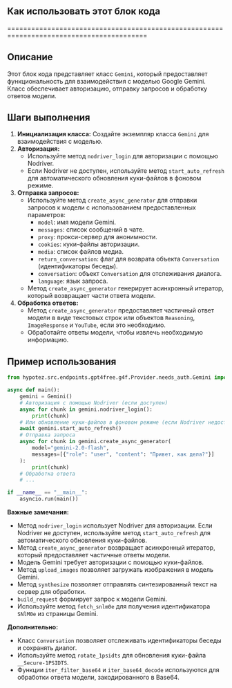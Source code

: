 ## Как использовать этот блок кода
=========================================================================================

Описание
-------------------------
Этот блок кода представляет класс `Gemini`, который предоставляет функциональность для взаимодействия с моделью Google Gemini. Класс обеспечивает авторизацию, отправку запросов и обработку ответов модели.

Шаги выполнения
-------------------------
1. **Инициализация класса:** Создайте экземпляр класса `Gemini` для взаимодействия с моделью.
2. **Авторизация:**  
    - Используйте метод `nodriver_login` для авторизации с помощью Nodriver.
    - Если Nodriver не доступен, используйте метод `start_auto_refresh` для автоматического обновления куки-файлов в фоновом режиме.
3. **Отправка запросов:**
    - Используйте метод `create_async_generator` для отправки запросов к модели с использованием предоставленных параметров: 
        - `model`: имя модели Gemini.
        - `messages`: список сообщений в чате.
        - `proxy`: прокси-сервер для анонимности.
        - `cookies`: куки-файлы авторизации.
        - `media`: список файлов медиа.
        - `return_conversation`: флаг для возврата объекта `Conversation` (идентификаторы беседы).
        - `conversation`: объект `Conversation` для отслеживания диалога.
        - `language`: язык запроса.
    - Метод `create_async_generator` генерирует асинхронный итератор, который возвращает части ответа модели.
4. **Обработка ответов:** 
    - Метод `create_async_generator` предоставляет частичный ответ модели в виде текстовых строк или объектов  `Reasoning`, `ImageResponse` и `YouTube`, если это необходимо.
    - Обработайте  ответы модели, чтобы извлечь необходимую информацию.

Пример использования
-------------------------

```python
from hypotez.src.endpoints.gpt4free.g4f.Provider.needs_auth.Gemini import Gemini, Conversation

async def main():
    gemini = Gemini()
    # Авторизация с помощью Nodriver (если доступен)
    async for chunk in gemini.nodriver_login():
        print(chunk)
    # Или обновление куки-файлов в фоновом режиме (если Nodriver недоступен)
    await gemini.start_auto_refresh()
    # Отправка запроса
    async for chunk in gemini.create_async_generator(
        model="gemini-2.0-flash",
        messages=[{"role": "user", "content": "Привет, как дела?"}]
    ):
        print(chunk)
    # Обработка ответа
    # ...

if __name__ == "__main__":
    asyncio.run(main())
```

**Важные замечания:**
- Метод `nodriver_login` использует Nodriver для авторизации. Если Nodriver не доступен, используйте метод `start_auto_refresh` для автоматического обновления куки-файлов.
- Метод `create_async_generator` возвращает асинхронный итератор, который предоставляет частичные ответы модели. 
- Модель Gemini требует авторизации с помощью куки-файлов.
- Метод `upload_images` позволяет загружать изображения в модель Gemini.
- Метод `synthesize` позволяет отправлять синтезированный текст на сервер для обработки.
- `build_request` формирует запрос к модели Gemini.
- Используйте метод `fetch_snlm0e` для получения идентификатора `SNlM0e` из страницы Gemini.

**Дополнительно:**
- Класс `Conversation` позволяет отслеживать идентификаторы беседы и сохранять диалог.
- Используйте метод `rotate_1psidts` для обновления куки-файла `__Secure-1PSIDTS`.
- Функции `iter_filter_base64` и `iter_base64_decode` используются для обработки ответа модели, закодированного в Base64.